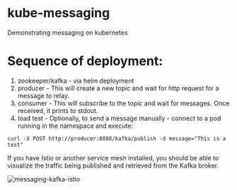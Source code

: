 # kube-messaging
Demonstrating messaging on kubernetes

# Sequence of deployment:
1. zookeeper/kafka - via helm deployment
2. producer - This will create a new topic and wait for http request for a message to relay.
3. consumer - This will subscribe to the topic and wait for messages.  Once received, it prints to stdout.
4. load test - Optionally, to send a message manually - connect to a pod running in the namespace and execute:
```
curl -X POST http://producer:8080/kafka/publish -d message="This is a test"
```

If you have Istio or another service mesh installed, you should be able to visualize the traffic being published and retrieved from the Kafka broker.

![messaging-kafka-istio](https://user-images.githubusercontent.com/2113400/168189796-b03c2384-9551-4906-8460-be9b473d3e53.png)
